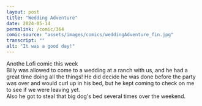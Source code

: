 ```yaml
---
layout: post
title: "Wedding Adventure"
date: 2024-05-14
permalink: /comic/364
comic-source: "assets/images/comics/weddingAdventure_fin.jpg"
transcript: ""
alt: "It was a good day!"
---
```

Anothe Lofi comic this week
<br>Billy was allowed to come to a wedding at a ranch with us, and he had a great time doing all the things! 
He did decide he was done before the party was over and would curl up in his bed, but he kept coming to check on me to see if we were leaving yet.
<br> Also he got to steal that big dog's bed several times over the weekend.
